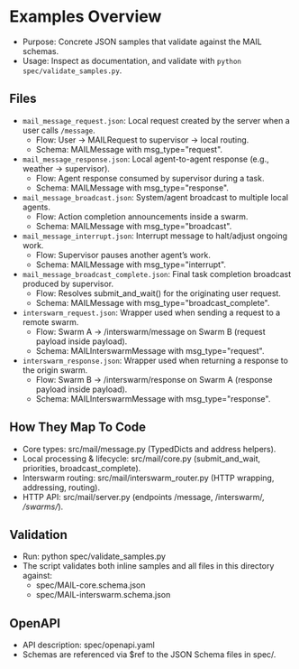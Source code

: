# **Examples Overview**
- Purpose: Concrete JSON samples that validate against the MAIL schemas.
- Usage: Inspect as documentation, and validate with `python spec/validate_samples.py`.

## **Files**
- `mail_message_request.json`: Local request created by the server when a user calls `/message`.
  - Flow: User → MAILRequest to supervisor → local routing.
  - Schema: MAILMessage with msg_type="request".
- `mail_message_response.json`: Local agent-to-agent response (e.g., weather → supervisor).
  - Flow: Agent response consumed by supervisor during a task.
  - Schema: MAILMessage with msg_type="response".
- `mail_message_broadcast.json`: System/agent broadcast to multiple local agents.
  - Flow: Action completion announcements inside a swarm.
  - Schema: MAILMessage with msg_type="broadcast".
- `mail_message_interrupt.json`: Interrupt message to halt/adjust ongoing work.
  - Flow: Supervisor pauses another agent’s work.
  - Schema: MAILMessage with msg_type="interrupt".
- `mail_message_broadcast_complete.json`: Final task completion broadcast produced by supervisor.
  - Flow: Resolves submit_and_wait() for the originating user request.
  - Schema: MAILMessage with msg_type="broadcast_complete".
- `interswarm_request.json`: Wrapper used when sending a request to a remote swarm.
  - Flow: Swarm A → /interswarm/message on Swarm B (request payload inside payload).
  - Schema: MAILInterswarmMessage with msg_type="request".
- `interswarm_response.json`: Wrapper used when returning a response to the origin swarm.
  - Flow: Swarm B → /interswarm/response on Swarm A (response payload inside payload).
  - Schema: MAILInterswarmMessage with msg_type="response".

## **How They Map To Code**
- Core types: src/mail/message.py (TypedDicts and address helpers).
- Local processing & lifecycle: src/mail/core.py (submit_and_wait, priorities, broadcast_complete).
- Interswarm routing: src/mail/interswarm_router.py (HTTP wrapping, addressing, routing).
- HTTP API: src/mail/server.py (endpoints /message, /interswarm/*, /swarms/*).

## **Validation**
- Run: python spec/validate_samples.py
- The script validates both inline samples and all files in this directory against:
  - spec/MAIL-core.schema.json
  - spec/MAIL-interswarm.schema.json

## **OpenAPI**
- API description: spec/openapi.yaml
- Schemas are referenced via $ref to the JSON Schema files in spec/.
